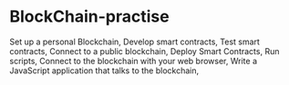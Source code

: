 # BlockChain-practise
Set up a personal Blockchain,
Develop smart contracts,
Test smart contracts,
Connect to a public blockchain,
Deploy Smart Contracts,
Run scripts,
Connect to the blockchain with your web browser,
Write a JavaScript application that talks to the blockchain,
